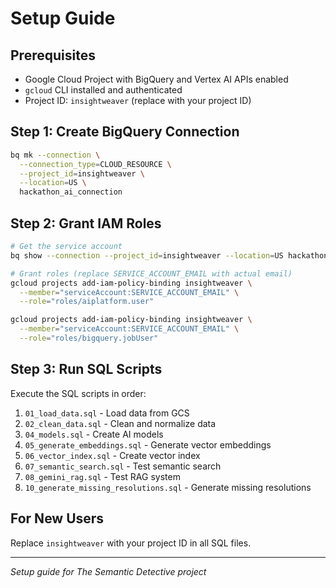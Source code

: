 # Setup Guide

## Prerequisites

- Google Cloud Project with BigQuery and Vertex AI APIs enabled
- `gcloud` CLI installed and authenticated
- Project ID: `insightweaver` (replace with your project ID)

## Step 1: Create BigQuery Connection

```bash
bq mk --connection \
  --connection_type=CLOUD_RESOURCE \
  --project_id=insightweaver \
  --location=US \
  hackathon_ai_connection
```

## Step 2: Grant IAM Roles

```bash
# Get the service account
bq show --connection --project_id=insightweaver --location=US hackathon_ai_connection

# Grant roles (replace SERVICE_ACCOUNT_EMAIL with actual email)
gcloud projects add-iam-policy-binding insightweaver \
  --member="serviceAccount:SERVICE_ACCOUNT_EMAIL" \
  --role="roles/aiplatform.user"

gcloud projects add-iam-policy-binding insightweaver \
  --member="serviceAccount:SERVICE_ACCOUNT_EMAIL" \
  --role="roles/bigquery.jobUser"
```

## Step 3: Run SQL Scripts

Execute the SQL scripts in order:
1. `01_load_data.sql` - Load data from GCS
2. `02_clean_data.sql` - Clean and normalize data
3. `04_models.sql` - Create AI models
4. `05_generate_embeddings.sql` - Generate vector embeddings
5. `06_vector_index.sql` - Create vector index
6. `07_semantic_search.sql` - Test semantic search
7. `08_gemini_rag.sql` - Test RAG system
8. `10_generate_missing_resolutions.sql` - Generate missing resolutions

## For New Users

Replace `insightweaver` with your project ID in all SQL files.

---

*Setup guide for The Semantic Detective project*
